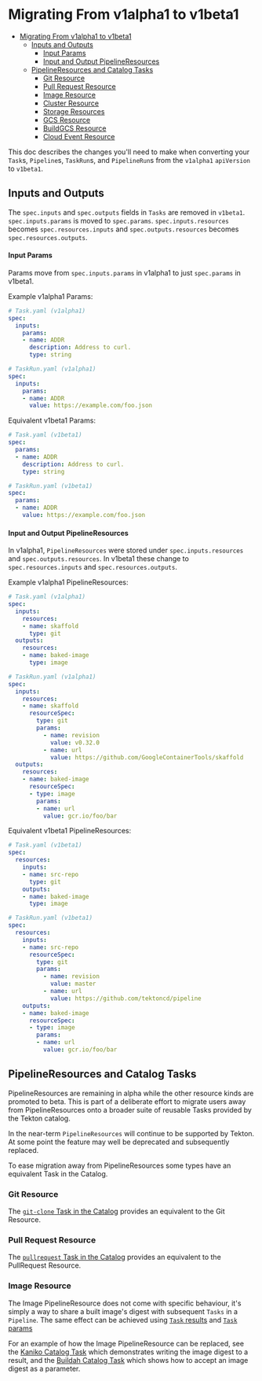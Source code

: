 # Migrating From v1alpha1 to v1beta1

- [Migrating From v1alpha1 to v1beta1](#migrating-from-v1alpha1-to-v1beta1)
  - [Inputs and Outputs](#inputs-and-outputs)
    - [Input Params](#input-params)
    - [Input and Output PipelineResources](#input-and-output-pipelineresources)
  - [PipelineResources and Catalog Tasks](#pipelineresources-and-catalog-tasks)
    - [Git Resource](#git-resource)
    - [Pull Request Resource](#pull-request-resource)
    - [Image Resource](#image-resource)
    - [Cluster Resource](#cluster-resource)
    - [Storage Resources](#storage-resources)
    - [GCS Resource](#gcs-resource)
    - [BuildGCS Resource](#buildgcs-resource)
    - [Cloud Event Resource](#cloud-event-resource)

This doc describes the changes you'll need to make when converting your `Task`s,
`Pipeline`s, `TaskRun`s, and `PipelineRun`s from the `v1alpha1` `apiVersion` to
`v1beta1`.

## Inputs and Outputs

The `spec.inputs` and `spec.outputs` fields in `Tasks` are removed in `v1beta1`.
`spec.inputs.params` is moved to `spec.params`. `spec.inputs.resources` becomes
`spec.resources.inputs` and `spec.outputs.resources` becomes `spec.resources.outputs`.

#### Input Params

Params move from `spec.inputs.params` in v1alpha1 to just `spec.params` in v1beta1.

Example v1alpha1 Params:

```yaml
# Task.yaml (v1alpha1)
spec:
  inputs:
    params:
    - name: ADDR
      description: Address to curl.
      type: string

# TaskRun.yaml (v1alpha1)
spec:
  inputs:
    params:
    - name: ADDR
      value: https://example.com/foo.json
```

Equivalent v1beta1 Params:

```yaml
# Task.yaml (v1beta1)
spec:
  params:
  - name: ADDR
    description: Address to curl.
    type: string

# TaskRun.yaml (v1beta1)
spec:
  params:
  - name: ADDR
    value: https://example.com/foo.json
```

#### Input and Output PipelineResources

In v1alpha1, `PipelineResources` were stored under `spec.inputs.resources` and
`spec.outputs.resources`. In v1beta1 these change to `spec.resources.inputs` and
`spec.resources.outputs`.

Example v1alpha1 PipelineResources:

```yaml
# Task.yaml (v1alpha1)
spec:
  inputs:
    resources:
    - name: skaffold
      type: git
  outputs:
    resources:
    - name: baked-image
      type: image

# TaskRun.yaml (v1alpha1)
spec:
  inputs:
    resources:
    - name: skaffold
      resourceSpec:
        type: git
        params:
          - name: revision
            value: v0.32.0
          - name: url
            value: https://github.com/GoogleContainerTools/skaffold
  outputs:
    resources:
    - name: baked-image
      resourceSpec:
      - type: image
        params:
        - name: url
          value: gcr.io/foo/bar
```

Equivalent v1beta1 PipelineResources:

```yaml
# Task.yaml (v1beta1)
spec:
  resources:
    inputs:
    - name: src-repo
      type: git
    outputs:
    - name: baked-image
      type: image

# TaskRun.yaml (v1beta1)
spec:
  resources:
    inputs:
    - name: src-repo
      resourceSpec:
        type: git
        params:
          - name: revision
            value: master
          - name: url
            value: https://github.com/tektoncd/pipeline
    outputs:
    - name: baked-image
      resourceSpec:
      - type: image
        params:
        - name: url
          value: gcr.io/foo/bar
```

## PipelineResources and Catalog Tasks

PipelineResources are remaining in alpha while the other resource kinds are
promoted to beta. This is part of a deliberate effort to migrate users away
from PipelineResources onto a broader suite of reusable Tasks provided by
the Tekton catalog.

In the near-term `PipelineResources` will continue to be supported by Tekton.
At some point the feature may well be deprecated and subsequently replaced.

To ease migration away from PipelineResources some types have an equivalent
Task in the Catalog.

### Git Resource

The [`git-clone` Task in the Catalog](https://github.com/tektoncd/catalog/tree/v1beta1/git)
provides an equivalent to the Git Resource.

### Pull Request Resource

The [`pullrequest` Task in the Catalog](https://github.com/tektoncd/catalog/tree/v1beta1/pullrequest)
provides an equivalent to the PullRequest Resource.

### Image Resource

The Image PipelineResource does not come with specific behaviour, it's simply a way to share
a built image's digest with subsequent `Tasks` in a `Pipeline`. The same effect can be achieved
using [`Task` results](./tasks.md#results) and [`Task` params](./tasks.md#parameters)

For an example of how the Image PipelineResource can be replaced, see
the [Kaniko Catalog Task](https://github.com/tektoncd/catalog/blob/v1beta1/kaniko/)
which demonstrates writing the image digest to a result, and the
[Buildah Catalog Task](https://github.com/tektoncd/catalog/blob/v1beta1/buildah/)
which shows how to accept an image digest as a parameter.
